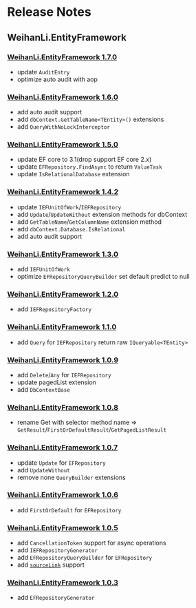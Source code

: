 # Release Notes

## WeihanLi.EntityFramework

### [WeihanLi.EntityFramework 1.7.0](https://www.nuget.org/packages/WeihanLi.EntityFramework/1.7.0)

- update `AuditEntry`
- optimize auto audit with aop

### [WeihanLi.EntityFramework 1.6.0](https://www.nuget.org/packages/WeihanLi.EntityFramework/1.6.0)

- add auto audit support
- add `dbContext.GetTableName<TEntity>()` extensions
- add `QueryWithNoLockInterceptor`

### [WeihanLi.EntityFramework 1.5.0](https://www.nuget.org/packages/WeihanLi.EntityFramework/1.5.0)

- update EF core to 3.1(drop support EF core 2.x)
- update `EFRepository.FindAsync` to return `ValueTask`
- update `IsRelationalDatabase` extension

### [WeihanLi.EntityFramework 1.4.2](https://www.nuget.org/packages/WeihanLi.EntityFramework/1.4.2)

- update `IEFUnitOfWork`/`IEFRepository`
- add `Update`/`UpdateWithout` extension methods for dbContext
- add `GetTableName`/`GetColumnName` extension method
- add `dbContext.Database.IsRelational`
- add auto audit support

### [WeihanLi.EntityFramework 1.3.0](https://www.nuget.org/packages/WeihanLi.EntityFramework/1.3.0)

- add `IEFUnitOfWork`
- optimize `EFRepositoryQueryBuilder` set default predict to null

### [WeihanLi.EntityFramework 1.2.0](https://www.nuget.org/packages/WeihanLi.EntityFramework/1.2.0)

- add `IEFRepositoryFactory`

### [WeihanLi.EntityFramework 1.1.0](https://www.nuget.org/packages/WeihanLi.EntityFramework/1.1.0)

- add `Query` for `IEFRepository` return raw `IQueryable<TEntity>`

### [WeihanLi.EntityFramework 1.0.9](https://www.nuget.org/packages/WeihanLi.EntityFramework/1.0.9)

- add `Delete`/`Any` for `IEFRepository`
- update pagedList extension
- add `DbContextBase`

### [WeihanLi.EntityFramework 1.0.8](https://www.nuget.org/packages/WeihanLi.EntityFramework/1.0.8)

- rename Get with selector method name => `GetResult`/`FirstOrDefaultResult`/`GetPagedListResult`

### [WeihanLi.EntityFramework 1.0.7](https://www.nuget.org/packages/WeihanLi.EntityFramework/1.0.7)

- update `Update` for `EFRepository`
- add `UpdateWithout`
- remove none `QueryBuilder` extensions

### [WeihanLi.EntityFramework 1.0.6](https://www.nuget.org/packages/WeihanLi.EntityFramework/1.0.6)

- add `FirstOrDefault` for `EFRepository`

### [WeihanLi.EntityFramework 1.0.5](https://www.nuget.org/packages/WeihanLi.EntityFramework/1.0.5)

- add `CancellationToken` support for async operations
- add `IEFRepositoryGenerator`
- add `EFRepositoryQueryBuilder` for `EFRepository`
- add [`sourceLink`](https://github.com/dotnet/sourcelink) support

### [WeihanLi.EntityFramework 1.0.3](https://www.nuget.org/packages/WeihanLi.EntityFramework/1.0.3)

- add `EFRepositoryGenerator`
